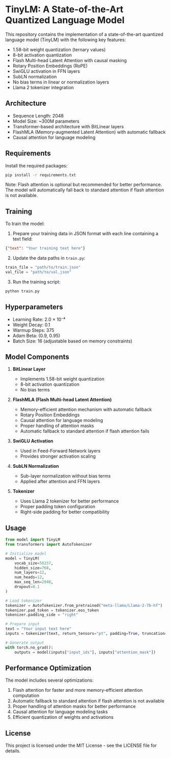 # TinyLM: A State-of-the-Art Quantized Language Model

This repository contains the implementation of a state-of-the-art quantized language model (TinyLM) with the following key features:

- 1.58-bit weight quantization (ternary values)
- 8-bit activation quantization
- Flash Multi-head Latent Attention with causal masking
- Rotary Position Embeddings (RoPE)
- SwiGLU activation in FFN layers
- SubLN normalization
- No bias terms in linear or normalization layers
- Llama 2 tokenizer integration

## Architecture

- Sequence Length: 2048
- Model Size: ~300M parameters
- Transformer-based architecture with BitLinear layers
- FlashMLA (Memory-augmented Latent Attention) with automatic fallback
- Causal attention for language modeling

## Requirements

Install the required packages:

```bash
pip install -r requirements.txt
```

Note: Flash attention is optional but recommended for better performance. The model will automatically fall back to standard attention if flash attention is not available.

## Training

To train the model:

1. Prepare your training data in JSON format with each line containing a text field:
```json
{"text": "Your training text here"}
```

2. Update the data paths in `train.py`:
```python
train_file = "path/to/train.json"
val_file = "path/to/val.json"
```

3. Run the training script:
```bash
python train.py
```

## Hyperparameters

- Learning Rate: 2.0 × 10⁻⁴
- Weight Decay: 0.1
- Warmup Steps: 375
- Adam Beta: (0.9, 0.95)
- Batch Size: 16 (adjustable based on memory constraints)

## Model Components

1. **BitLinear Layer**
   - Implements 1.58-bit weight quantization
   - 8-bit activation quantization
   - No bias terms

2. **FlashMLA (Flash Multi-head Latent Attention)**
   - Memory-efficient attention mechanism with automatic fallback
   - Rotary Position Embeddings
   - Causal attention for language modeling
   - Proper handling of attention masks
   - Automatic fallback to standard attention if flash attention fails

3. **SwiGLU Activation**
   - Used in Feed-Forward Network layers
   - Provides stronger activation scaling

4. **SubLN Normalization**
   - Sub-layer normalization without bias terms
   - Applied after attention and FFN layers

5. **Tokenizer**
   - Uses Llama 2 tokenizer for better performance
   - Proper padding token configuration
   - Right-side padding for better compatibility

## Usage

```python
from model import TinyLM
from transformers import AutoTokenizer

# Initialize model
model = TinyLM(
    vocab_size=50257,
    hidden_size=768,
    num_layers=12,
    num_heads=12,
    max_seq_len=2048,
    dropout=0.1
)

# Load tokenizer
tokenizer = AutoTokenizer.from_pretrained("meta-llama/Llama-2-7b-hf")
tokenizer.pad_token = tokenizer.eos_token
tokenizer.padding_side = "right"

# Prepare input
text = "Your input text here"
inputs = tokenizer(text, return_tensors="pt", padding=True, truncation=True)

# Generate output
with torch.no_grad():
    outputs = model(inputs["input_ids"], inputs["attention_mask"])
```

## Performance Optimization

The model includes several optimizations:
1. Flash attention for faster and more memory-efficient attention computation
2. Automatic fallback to standard attention if flash attention is not available
3. Proper handling of attention masks for better performance
4. Causal attention for language modeling tasks
5. Efficient quantization of weights and activations

## License

This project is licensed under the MIT License - see the LICENSE file for details. 